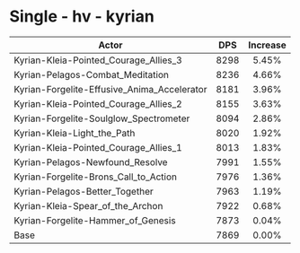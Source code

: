 # Single - hv - kyrian
| Actor | DPS | Increase |
|---|:---:|:---:|
|Kyrian-Kleia-Pointed_Courage_Allies_3|8298|5.45%|
|Kyrian-Pelagos-Combat_Meditation|8236|4.66%|
|Kyrian-Forgelite-Effusive_Anima_Accelerator|8181|3.96%|
|Kyrian-Kleia-Pointed_Courage_Allies_2|8155|3.63%|
|Kyrian-Forgelite-Soulglow_Spectrometer|8094|2.86%|
|Kyrian-Kleia-Light_the_Path|8020|1.92%|
|Kyrian-Kleia-Pointed_Courage_Allies_1|8013|1.83%|
|Kyrian-Pelagos-Newfound_Resolve|7991|1.55%|
|Kyrian-Forgelite-Brons_Call_to_Action|7976|1.36%|
|Kyrian-Pelagos-Better_Together|7963|1.19%|
|Kyrian-Kleia-Spear_of_the_Archon|7922|0.68%|
|Kyrian-Forgelite-Hammer_of_Genesis|7873|0.04%|
|Base|7869|0.00%|
